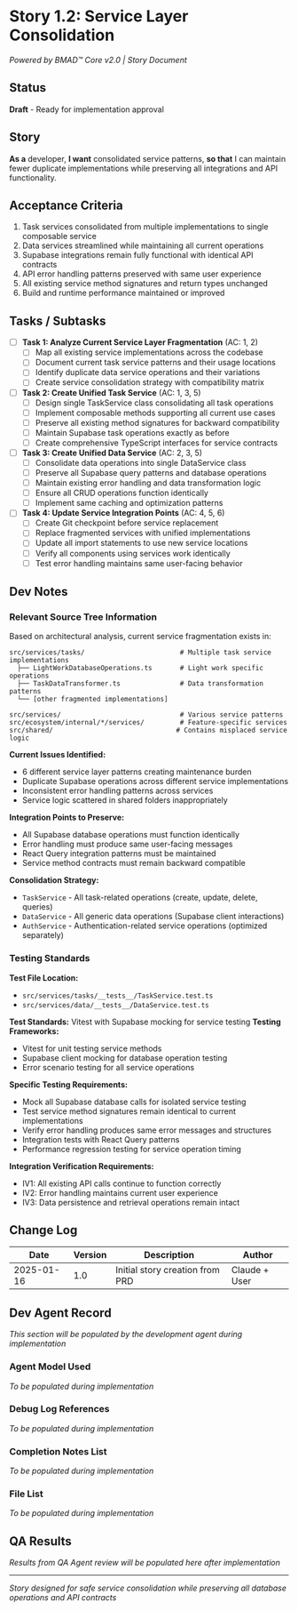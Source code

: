 # Story 1.2: Service Layer Consolidation

*Powered by BMAD™ Core v2.0 | Story Document*

## Status
**Draft** - Ready for implementation approval

## Story
**As a** developer,
**I want** consolidated service patterns,
**so that** I can maintain fewer duplicate implementations while preserving all integrations and API functionality.

## Acceptance Criteria
1. Task services consolidated from multiple implementations to single composable service
2. Data services streamlined while maintaining all current operations
3. Supabase integrations remain fully functional with identical API contracts
4. API error handling patterns preserved with same user experience
5. All existing service method signatures and return types unchanged
6. Build and runtime performance maintained or improved

## Tasks / Subtasks

- [ ] **Task 1: Analyze Current Service Layer Fragmentation** (AC: 1, 2)
  - [ ] Map all existing service implementations across the codebase
  - [ ] Document current task service patterns and their usage locations
  - [ ] Identify duplicate data service operations and their variations
  - [ ] Create service consolidation strategy with compatibility matrix

- [ ] **Task 2: Create Unified Task Service** (AC: 1, 3, 5)
  - [ ] Design single TaskService class consolidating all task operations
  - [ ] Implement composable methods supporting all current use cases
  - [ ] Preserve all existing method signatures for backward compatibility
  - [ ] Maintain Supabase task operations exactly as before
  - [ ] Create comprehensive TypeScript interfaces for service contracts

- [ ] **Task 3: Create Unified Data Service** (AC: 2, 3, 5)
  - [ ] Consolidate data operations into single DataService class
  - [ ] Preserve all Supabase query patterns and database operations
  - [ ] Maintain existing error handling and data transformation logic
  - [ ] Ensure all CRUD operations function identically
  - [ ] Implement same caching and optimization patterns

- [ ] **Task 4: Update Service Integration Points** (AC: 4, 5, 6)
  - [ ] Create Git checkpoint before service replacement
  - [ ] Replace fragmented services with unified implementations
  - [ ] Update all import statements to use new service locations
  - [ ] Verify all components using services work identically
  - [ ] Test error handling maintains same user-facing behavior

## Dev Notes

### Relevant Source Tree Information
Based on architectural analysis, current service fragmentation exists in:
```
src/services/tasks/                        # Multiple task service implementations
  ├── LightWorkDatabaseOperations.ts       # Light work specific operations
  ├── TaskDataTransformer.ts               # Data transformation patterns
  └── [other fragmented implementations]

src/services/                              # Various service patterns
src/ecosystem/internal/*/services/         # Feature-specific services
src/shared/                               # Contains misplaced service logic
```

**Current Issues Identified:**
- 6 different service layer patterns creating maintenance burden
- Duplicate Supabase operations across different service implementations
- Inconsistent error handling patterns across services
- Service logic scattered in shared folders inappropriately

**Integration Points to Preserve:**
- All Supabase database operations must function identically
- Error handling must produce same user-facing messages
- React Query integration patterns must be maintained
- Service method contracts must remain backward compatible

**Consolidation Strategy:**
- `TaskService` - All task-related operations (create, update, delete, queries)
- `DataService` - All generic data operations (Supabase client interactions)
- `AuthService` - Authentication-related service operations (optimized separately)

### Testing Standards
**Test File Location:** 
- `src/services/tasks/__tests__/TaskService.test.ts`
- `src/services/data/__tests__/DataService.test.ts`

**Test Standards:** Vitest with Supabase mocking for service testing
**Testing Frameworks:**
- Vitest for unit testing service methods
- Supabase client mocking for database operation testing
- Error scenario testing for all service operations

**Specific Testing Requirements:**
- Mock all Supabase database calls for isolated service testing
- Test service method signatures remain identical to current implementations
- Verify error handling produces same error messages and structures
- Integration tests with React Query patterns
- Performance regression testing for service operation timing

**Integration Verification Requirements:**
- IV1: All existing API calls continue to function correctly
- IV2: Error handling maintains current user experience
- IV3: Data persistence and retrieval operations remain intact

## Change Log
| Date | Version | Description | Author |
|------|---------|-------------|---------|
| 2025-01-16 | 1.0 | Initial story creation from PRD | Claude + User |

## Dev Agent Record
*This section will be populated by the development agent during implementation*

### Agent Model Used
*To be populated during implementation*

### Debug Log References  
*To be populated during implementation*

### Completion Notes List
*To be populated during implementation*

### File List
*To be populated during implementation*

## QA Results
*Results from QA Agent review will be populated here after implementation*

---

*Story designed for safe service consolidation while preserving all database operations and API contracts*